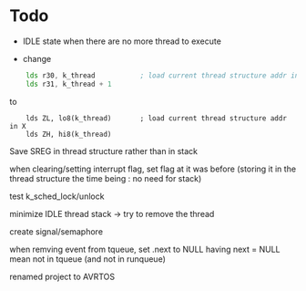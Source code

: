 
# Todo

- IDLE state when there are no more thread to execute

- change 
```asm
    lds r30, k_thread           ; load current thread structure addr in X
    lds r31, k_thread + 1
```
to
```
    lds ZL, lo8(k_thread)       ; load current thread structure addr in X
    lds ZH, hi8(k_thread)
```

Save SREG in thread structure rather than in stack

when clearing/setting interrupt flag, set flag at it was before (storing it in the thread structure the time being : no need for stack)

test k_sched_lock/unlock

minimize IDLE thread stack -> try to remove the thread

create signal/semaphore

when remving event from tqueue, set .next to NULL 
having next = NULL mean not in tqueue (and not in runqueue)

renamed project to AVRTOS